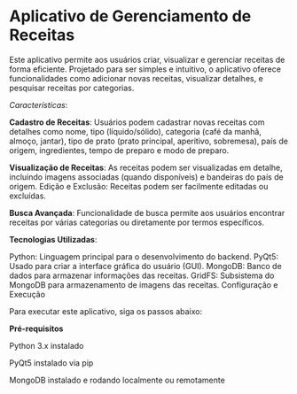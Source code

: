# Aplicativo de Gerenciamento de Receitas

Este aplicativo permite aos usuários criar, visualizar e gerenciar receitas de forma eficiente. Projetado para ser simples e intuitivo, o aplicativo oferece funcionalidades como adicionar novas receitas, visualizar detalhes, e pesquisar receitas por categorias.

*Características*: 

**Cadastro de Receitas**: Usuários podem cadastrar novas receitas com detalhes como nome, tipo (líquido/sólido), categoria (café da manhã, almoço, jantar), tipo de prato (prato principal, aperitivo, sobremesa), país de origem, ingredientes, tempo de preparo e modo de preparo.

**Visualização de Receitas**: As receitas podem ser visualizadas em detalhe, incluindo imagens associadas (quando disponíveis) e bandeiras do país de origem.
Edição e Exclusão: Receitas podem ser facilmente editadas ou excluídas.

**Busca Avançada**: Funcionalidade de busca permite aos usuários encontrar receitas por várias categorias ou diretamente por termos específicos. 

**Tecnologias Utilizadas**:

Python: Linguagem principal para o desenvolvimento do backend.
PyQt5: Usado para criar a interface gráfica do usuário (GUI).
MongoDB: Banco de dados para armazenar informações das receitas.
GridFS: Subsistema do MongoDB para armazenamento de imagens das receitas.
Configuração e Execução

Para executar este aplicativo, siga os passos abaixo:

**Pré-requisitos**

Python 3.x instalado

PyQt5 instalado via pip

MongoDB instalado e rodando localmente ou remotamente
